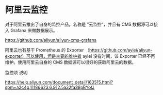# 阿里云监控

对于阿里云推出了自身的监控产品，名称是 “云监控”，并且有 CMS 数据源可以接入 Grafana 来做数据展示。

https://github.com/aliyun/aliyun-cms-grafana

阿里云也有基于 Prometheus 的 Exporter （https://github.com/aylei/aliyun-exporter）可以使用，但是主要的维护者 aylei 没有时间，该 Exporter 已经不再维护。使用阿里云自身的 CMS 数据源可以很好的获取阿里云的数据。

监控项 说明

https://help.aliyun.com/document_detail/163515.html?spm=a2c4g.11186623.6.912.5a32fa38pBYolJ